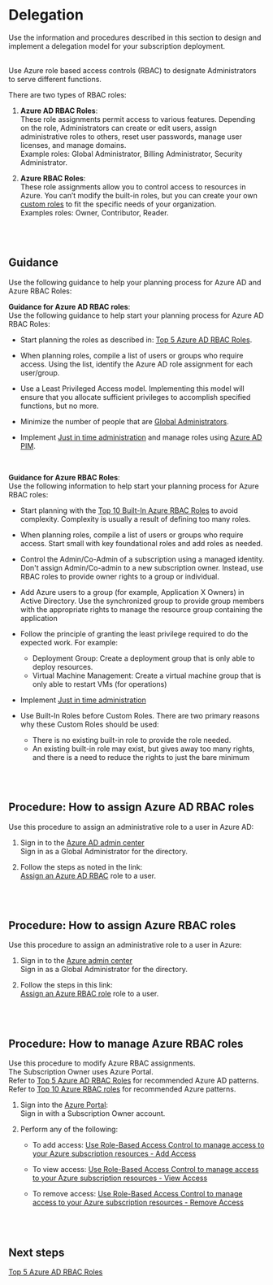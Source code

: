 # Delegation
Use the information and procedures described in this section to design and implement a delegation model for your subscription deployment.
<br />
<br />

Use Azure role based access controls (RBAC) to designate Administrators to serve different functions.

There are two types of RBAC roles:  
1. **Azure AD RBAC Roles**:  
  These role assignments permit access to various features. Depending on the role, Administrators can create or edit users, assign administrative roles to others, reset user passwords, manage user licenses, and manage domains.  
  Example roles: Global Administrator, Billing Administrator, Security Administrator.

2. **Azure RBAC Roles**:  
  These role assignments allow you to control access to resources in Azure. You can’t modify the built-in roles, but you can create your own [custom roles](https://docs.microsoft.com/en-us/azure/role-based-access-control/custom-roles) to fit the specific needs of your organization.  
  Examples roles: Owner, Contributor, Reader.
<br />
<br />

## Guidance 
Use the following guidance to help your planning process for Azure AD and Azure RBAC Roles: 
<br />

**Guidance for Azure AD RBAC roles**:  
Use the following guidance to help start your planning process for Azure AD RBAC Roles: 

- Start planning the roles as described in: [Top 5 Azure AD RBAC Roles](https://github.com/nmcgregor/Azure-Security/blob/master/4.2.2-Top-5-Azure-AD-RBAC-Roles.md).
 
- When planning roles, compile a list of users or groups who require access. Using the list, identify the Azure AD role assignment for each user/group.  

- Use a Least Privileged Access model. Implementing this model will ensure that you allocate sufficient privileges to accomplish specified functions, but no more.  

- Minimize the number of people that are [Global Administrators](https://docs.microsoft.com/en-us/azure/active-directory/active-directory-assign-admin-roles-azure-portal#details-about-the-global-administrator-role). 

- Implement [Just in time administration](https://docs.microsoft.com/en-us/azure/active-directory/active-directory-privileged-identity-management-configure#just-in-time-administrator-access) and manage roles using [Azure AD PIM](https://docs.microsoft.com/en-us/azure/active-directory/active-directory-privileged-identity-management-configure). 
<br />

**Guidance for Azure RBAC Roles**:  
Use the following information to help start your planning process for Azure RBAC roles:

- Start planning with the [Top 10 Built-In Azure RBAC Roles](https://github.com/nmcgregor/Azure-Security/blob/master/4.2.3-Top-10-Built-In-Azure-RBAC-Roles.md) to avoid complexity. Complexity is usually a result of defining too many roles. 

- When planning roles, compile a list of users or groups who require access. Start small with key foundational roles and add roles as needed.

- Control the Admin/Co-Admin of a subscription using a managed identity. Don't assign Admin/Co-admin to a new subscription 
owner. Instead, use RBAC roles to provide owner rights to a group or individual. 

- Add Azure users to a group (for example, Application X Owners) in Active Directory. Use the synchronized group to provide 
group members with the appropriate rights to manage the resource group containing the application

- Follow the principle of granting the least privilege required to do the expected work. For example:
   - Deployment Group: Create a deployment group that is only able to deploy resources. 
   - Virtual Machine Management: Create a virtual machine group that is only able to restart VMs (for operations) 

- Implement [Just in time administration](https://docs.microsoft.com/en-us/azure/active-directory/active-directory-privileged-identity-management-configure#just-in-time-administrator-access) 

- Use Built-In Roles before Custom Roles. There are two primary reasons why these Custom Roles should be used: 
    - There is no existing built-in role to provide the role needed. 
    - An existing built-in role may exist, but gives away too many rights, and there is a need to reduce the rights to just the 
bare minimum 
<br />
<br />

## Procedure: How to assign Azure AD RBAC roles
Use this procedure to assign an administrative role to a user in Azure AD:

1. Sign in to the [Azure AD admin center](https://aad.portal.azure.com/)  
  Sign in as a Global Administrator for the directory.

2. Follow the steps as noted in the link:  
 [Assign an Azure AD RBAC](https://docs.microsoft.com/en-us/azure/active-directory/active-directory-users-assign-role-azure-portal) role to a user. 
<br />
<br />

## Procedure: How to assign Azure RBAC roles
Use this procedure to assign an administrative role to a user in Azure:

1. Sign in to the [Azure admin center](https://aad.portal.azure.com/)  
  Sign in as a Global Administrator for the directory.

2. Follow the steps in this link:  
 [Assign an Azure RBAC role](https://docs.microsoft.com/en-us/azure/role-based-access-control/rbac-and-directory-admin-roles#azure-rbac-roles) role to a user. 
<br />
<br />

## Procedure: How to manage Azure RBAC roles
Use this procedure to modify Azure RBAC assignments.  
The Subscription Owner uses Azure Portal.  
Refer to [Top 5 Azure AD RBAC Roles](https://github.com/alvarovitta/Azure-Security/blob/master/4.2.1-Top-5-Azure-AD-RBAC-Roles.md) for recommended Azure AD patterns.  
Refer to [Top 10 Azure RBAC roles](https://github.com/alvarovitta/Azure-Security/blob/master/4.2.2-Top-10-Built-In-Azure-RBAC-Roles.md) for recommended Azure patterns.

1. Sign into the [Azure Portal](https://ea.azure.com):  
  Sign in with a Subscription Owner account.

2. Perform any of the following: 

   - To add access: [Use Role-Based Access Control to manage access to your Azure subscription resources - 
     Add Access](https://docs.microsoft.com/en-us/azure/role-based-access-control/role-assignments-portal?toc=%252fazure%252factive-directory%252ftoc.json#add-access) 

   - To view access:  [Use Role-Based Access Control to manage access to your Azure subscription 
     resources - View Access](https://docs.microsoft.com/en-us/azure/role-based-access-control/role-assignments-portal?toc=%252fazure%252factive-directory%252ftoc.json#view-access) 

   - To remove access: [Use Role-Based Access Control to manage access to your Azure subscription 
     resources - Remove Access](https://docs.microsoft.com/en-us/azure/role-based-access-control/role-assignments-portal?toc=%252fazure%252factive-directory%252ftoc.json#remove-access) 
<br />
<br />

## Next steps
[Top 5 Azure AD RBAC Roles](https://github.com/alvarovitta/Azure-Security/blob/master/4.2.1-Top-5-Azure-AD-RBAC-Roles.md)
